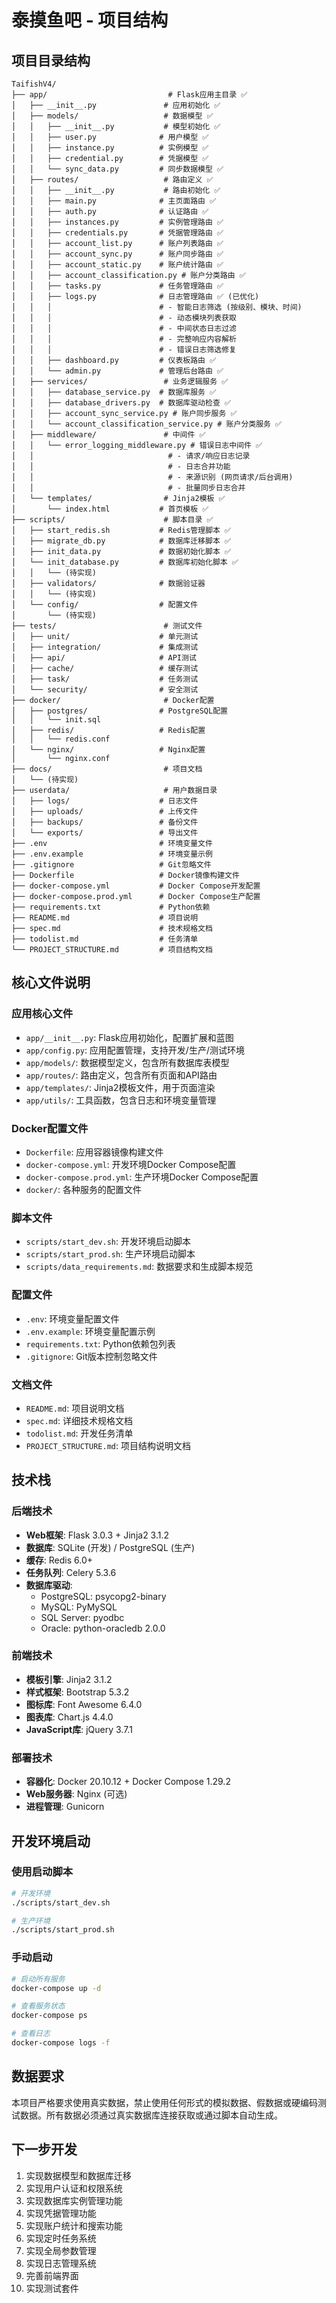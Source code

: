# 泰摸鱼吧 - 项目结构

## 项目目录结构

```
TaifishV4/
├── app/                           # Flask应用主目录 ✅
│   ├── __init__.py               # 应用初始化 ✅
│   ├── models/                   # 数据模型 ✅
│   │   ├── __init__.py           # 模型初始化 ✅
│   │   ├── user.py              # 用户模型 ✅
│   │   ├── instance.py          # 实例模型 ✅
│   │   ├── credential.py        # 凭据模型 ✅
│   │   └── sync_data.py         # 同步数据模型 ✅
│   ├── routes/                   # 路由定义 ✅
│   │   ├── __init__.py           # 路由初始化 ✅
│   │   ├── main.py              # 主页面路由 ✅
│   │   ├── auth.py              # 认证路由 ✅
│   │   ├── instances.py         # 实例管理路由 ✅
│   │   ├── credentials.py       # 凭据管理路由 ✅
│   │   ├── account_list.py      # 账户列表路由 ✅
│   │   ├── account_sync.py      # 账户同步路由 ✅
│   │   ├── account_static.py    # 账户统计路由 ✅
│   │   ├── account_classification.py # 账户分类路由 ✅
│   │   ├── tasks.py             # 任务管理路由 ✅
│   │   ├── logs.py              # 日志管理路由 ✅ (已优化)
│   │   │                        # - 智能日志筛选 (按级别、模块、时间)
│   │   │                        # - 动态模块列表获取
│   │   │                        # - 中间状态日志过滤
│   │   │                        # - 完整响应内容解析
│   │   │                        # - 错误日志筛选修复
│   │   ├── dashboard.py         # 仪表板路由 ✅
│   │   └── admin.py             # 管理后台路由 ✅
│   ├── services/                 # 业务逻辑服务 ✅
│   │   ├── database_service.py  # 数据库服务 ✅
│   │   ├── database_drivers.py  # 数据库驱动检查 ✅
│   │   ├── account_sync_service.py # 账户同步服务 ✅
│   │   └── account_classification_service.py # 账户分类服务 ✅
│   ├── middleware/               # 中间件 ✅
│   │   └── error_logging_middleware.py # 错误日志中间件 ✅
│   │                              # - 请求/响应日志记录
│   │                              # - 日志合并功能
│   │                              # - 来源识别 (网页请求/后台调用)
│   │                              # - 批量同步日志合并
│   └── templates/                # Jinja2模板 ✅
│       └── index.html           # 首页模板 ✅
├── scripts/                      # 脚本目录 ✅
│   ├── start_redis.sh           # Redis管理脚本 ✅
│   ├── migrate_db.py            # 数据库迁移脚本 ✅
│   ├── init_data.py             # 数据初始化脚本 ✅
│   └── init_database.py         # 数据库初始化脚本 ✅
│   │   └── (待实现)
│   ├── validators/              # 数据验证器
│   │   └── (待实现)
│   └── config/                  # 配置文件
│       └── (待实现)
├── tests/                        # 测试文件
│   ├── unit/                    # 单元测试
│   ├── integration/             # 集成测试
│   ├── api/                     # API测试
│   ├── cache/                   # 缓存测试
│   ├── task/                    # 任务测试
│   └── security/                # 安全测试
├── docker/                       # Docker配置
│   ├── postgres/                # PostgreSQL配置
│   │   └── init.sql
│   ├── redis/                   # Redis配置
│   │   └── redis.conf
│   └── nginx/                   # Nginx配置
│       └── nginx.conf
├── docs/                         # 项目文档
│   └── (待实现)
├── userdata/                     # 用户数据目录
│   ├── logs/                    # 日志文件
│   ├── uploads/                 # 上传文件
│   ├── backups/                 # 备份文件
│   └── exports/                 # 导出文件
├── .env                         # 环境变量文件
├── .env.example                 # 环境变量示例
├── .gitignore                   # Git忽略文件
├── Dockerfile                   # Docker镜像构建文件
├── docker-compose.yml           # Docker Compose开发配置
├── docker-compose.prod.yml      # Docker Compose生产配置
├── requirements.txt             # Python依赖
├── README.md                    # 项目说明
├── spec.md                      # 技术规格文档
├── todolist.md                  # 任务清单
└── PROJECT_STRUCTURE.md         # 项目结构文档
```

## 核心文件说明

### 应用核心文件
- `app/__init__.py`: Flask应用初始化，配置扩展和蓝图
- `app/config.py`: 应用配置管理，支持开发/生产/测试环境
- `app/models/`: 数据模型定义，包含所有数据库表模型
- `app/routes/`: 路由定义，包含所有页面和API路由
- `app/templates/`: Jinja2模板文件，用于页面渲染
- `app/utils/`: 工具函数，包含日志和环境变量管理

### Docker配置文件
- `Dockerfile`: 应用容器镜像构建文件
- `docker-compose.yml`: 开发环境Docker Compose配置
- `docker-compose.prod.yml`: 生产环境Docker Compose配置
- `docker/`: 各种服务的配置文件

### 脚本文件
- `scripts/start_dev.sh`: 开发环境启动脚本
- `scripts/start_prod.sh`: 生产环境启动脚本
- `scripts/data_requirements.md`: 数据要求和生成脚本规范

### 配置文件
- `.env`: 环境变量配置文件
- `.env.example`: 环境变量配置示例
- `requirements.txt`: Python依赖包列表
- `.gitignore`: Git版本控制忽略文件

### 文档文件
- `README.md`: 项目说明文档
- `spec.md`: 详细技术规格文档
- `todolist.md`: 开发任务清单
- `PROJECT_STRUCTURE.md`: 项目结构说明文档

## 技术栈

### 后端技术
- **Web框架**: Flask 3.0.3 + Jinja2 3.1.2
- **数据库**: SQLite (开发) / PostgreSQL (生产)
- **缓存**: Redis 6.0+
- **任务队列**: Celery 5.3.6
- **数据库驱动**: 
  - PostgreSQL: psycopg2-binary
  - MySQL: PyMySQL
  - SQL Server: pyodbc
  - Oracle: python-oracledb 2.0.0

### 前端技术
- **模板引擎**: Jinja2 3.1.2
- **样式框架**: Bootstrap 5.3.2
- **图标库**: Font Awesome 6.4.0
- **图表库**: Chart.js 4.4.0
- **JavaScript库**: jQuery 3.7.1

### 部署技术
- **容器化**: Docker 20.10.12 + Docker Compose 1.29.2
- **Web服务器**: Nginx (可选)
- **进程管理**: Gunicorn

## 开发环境启动

### 使用启动脚本
```bash
# 开发环境
./scripts/start_dev.sh

# 生产环境
./scripts/start_prod.sh
```

### 手动启动
```bash
# 启动所有服务
docker-compose up -d

# 查看服务状态
docker-compose ps

# 查看日志
docker-compose logs -f
```

## 数据要求

本项目严格要求使用真实数据，禁止使用任何形式的模拟数据、假数据或硬编码测试数据。所有数据必须通过真实数据库连接获取或通过脚本自动生成。

## 下一步开发

1. 实现数据模型和数据库迁移
2. 实现用户认证和权限系统
3. 实现数据库实例管理功能
4. 实现凭据管理功能
5. 实现账户统计和搜索功能
6. 实现定时任务系统
7. 实现全局参数管理
8. 实现日志管理系统
9. 完善前端界面
10. 实现测试套件
